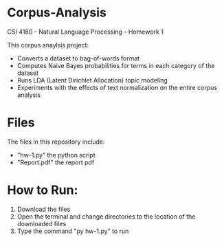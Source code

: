 # Corpus-Analysis
 CSI 4180 - Natural Language Processing - Homework 1

This corpus anaylsis project:
-  Converts a dataset to bag-of-words format
-  Computes Naive Bayes probabilities for terms in each category of the dataset
-  Runs LDA (Latent Dirichlet Allocation) topic modeling
-  Experiments with the effects of text normalization on the entire corpus analysis

# Files
The files in this repository include:
- "hw-1.py" the python script
- "Report.pdf" the report pdf

# How to Run:
1. Download the files
2. Open the terminal and change directories to the location of the downloaded files
3. Type the command "py hw-1.py" to run
